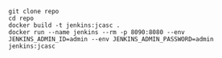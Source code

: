
	git clone repo
	cd repo
	docker build -t jenkins:jcasc . 
	docker run --name jenkins --rm -p 8090:8080 --env JENKINS_ADMIN_ID=admin --env JENKINS_ADMIN_PASSWORD=admin jenkins:jcasc  
